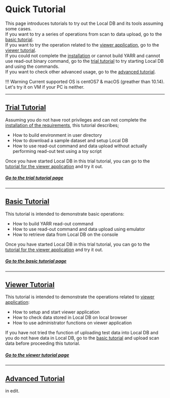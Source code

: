 # Quick Tutorial

This page introduces tutorials to try out the Local DB and its tools assuming some cases.<br>
If you want to try a series of operations from scan to data upload, go to the [basic tutorial](#basic-tutorial).<br>
If you want to try the operation related to the [viewer application](tool/viewer.md), go to the [viewer tutorial](#viewer-tutorial).<br>
If you could not complete the [installation](installation.md) or cannot build YARR and cannot use read-out binary command, go to the [trial tutorial](#trial-tutorial) to try starting Local DB and using the commands.<br>
If you want to check other advanced usage, go to the [advanced tutorial](#advanced-tutorial).

!!! Warning
    Current supported OS is centOS7 & macOS (greather than 10.14).<br>
    Let's try it on VM if your PC is neither.

---

## [Trial Tutorial](tutorial/trial.md)

Assuming you do not have root privileges and can not complete the [installation of the requirements](installation.md), this tutorial describes;

- How to build environment in user directory
- How to download a sample dataset and setup Local DB
- How to use read-out command and data upload without actually performing read-out test using a toy script

Once you have started Local DB in this trial tutorial, you can go to the [tutorial for the viewer application](tutorial/viewer.md) and try it out.

##### [Go to the trial tutorial page](tutorial/trial.md)

---

## [Basic Tutorial](tutorial/basic.md)

This tutorial is intended to demonstrate basic operations:

- How to build YARR read-out command
- How to use read-out command and data upload using emulator
- How to retrieve data from Local DB on the console

Once you have started Local DB in this trial tutorial, you can go to the [tutorial for the viewer application](tutorial/viewer.md) and try it out.

##### [Go to the basic tutorial page](tutorial/basic.md)

---

## [Viewer Tutorial](tutorial/viewer.md)

This tutorial is intended to demonstrate the operations related to [viewer application](tool/viewer.md):

- How to setup and start viewer application
- How to check data stored in Local DB on local browser
- How to use administrator functions on viewer application

If you have not tried the function of uploading test data into Local DB and you do not have data in Local DB, go to the [basic tutorial](tutorial/basic.md) and upload scan data before proceeding this tutorial.

##### [Go to the viewer tutorial page](tutorial/viewer.md)

---

## [Advanced Tutorial](tutorial/advanced.md)

in edit.

<!--TODO


This is an advanced instruction for using Local DB and Tools.<br>

#### Table of Contents

- a. Setup Web application of Local DB (Viewer Application)
- b. Register component data into Local DB
- c. Retrieve component data from ITkPD into Local DB (ITkPD Interface)
- d. Scan and Upload data associated with the component data into Local DB
- e. Register DCS data associated with the test data
- f. Share data with the other Local DB (Synchronization Tool)
- g. Back-up Local DB (Archive Tool)

##### [Go to the advanced tutorial page](tutorial/advanced.md)
-->
